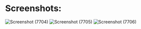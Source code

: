 #  Screenshots: <br/>
![Screenshot (7704)](https://user-images.githubusercontent.com/102401490/233842924-688f7939-c50d-4a3c-bdbf-0debc11a7f35.png)
![Screenshot (7705)](https://user-images.githubusercontent.com/102401490/233842935-486fe0fd-dd54-4946-9074-b8f5a0cfa1c2.png)
![Screenshot (7706)](https://user-images.githubusercontent.com/102401490/233842939-94f665b5-5928-4527-9479-0c284ece1fbc.png)
